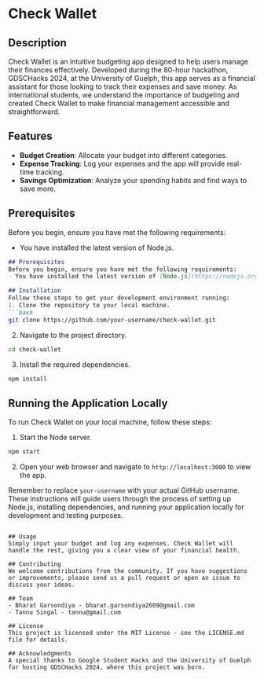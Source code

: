 # Check Wallet

## Description
Check Wallet is an intuitive budgeting app designed to help users manage their finances effectively. Developed during the 80-hour hackathon, GDSCHacks 2024, at the University of Guelph, this app serves as a financial assistant for those looking to track their expenses and save money. As international students, we understand the importance of budgeting and created Check Wallet to make financial management accessible and straightforward.

## Features
- **Budget Creation**: Allocate your budget into different categories.
- **Expense Tracking**: Log your expenses and the app will provide real-time tracking.
- **Savings Optimization**: Analyze your spending habits and find ways to save more.

## Prerequisites
Before you begin, ensure you have met the following requirements:
- You have installed the latest version of Node.js.

```markdown
## Prerequisites
Before you begin, ensure you have met the following requirements:
- You have installed the latest version of [Node.js](https://nodejs.org/).

## Installation
Follow these steps to get your development environment running:
1. Clone the repository to your local machine.
```bash
git clone https://github.com/your-username/check-wallet.git
```
2. Navigate to the project directory.
```bash
cd check-wallet
```
3. Install the required dependencies.
```bash
npm install
```

## Running the Application Locally
To run Check Wallet on your local machine, follow these steps:
1. Start the Node server.
```bash
npm start
```
2. Open your web browser and navigate to `http://localhost:3000` to view the app.

Remember to replace `your-username` with your actual GitHub username. These instructions will guide users through the process of setting up Node.js, installing dependencies, and running your application locally for development and testing purposes.
```

## Usage
Simply input your budget and log any expenses. Check Wallet will handle the rest, giving you a clear view of your financial health.

## Contributing
We welcome contributions from the community. If you have suggestions or improvements, please send us a pull request or open an issue to discuss your ideas.

## Team
- Bharat Garsondiya - bharat.garsondiya2609@gmail.com
- Tannu Singal - tannu@gmail.com

## License
This project is licensed under the MIT License - see the LICENSE.md file for details.

## Acknowledgments
A special thanks to Google Student Hacks and the University of Guelph for hosting GDSCHacks 2024, where this project was born.
